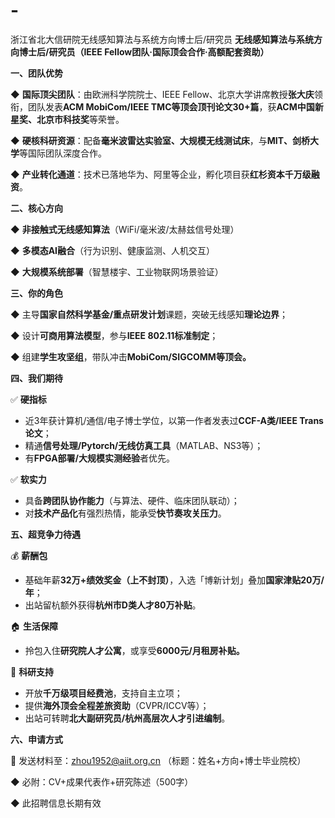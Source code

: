# -
浙江省北大信研院无线感知算法与系统方向博士后/研究员
**无线感知算法与系统方向博士后/研究员（IEEE Fellow团队·国际顶会合作·高额配套资助）**

**一、团队优势**

◆ **国际顶尖团队**：由欧洲科学院院士、IEEE Fellow、北京大学讲席教授**张大庆**领衔，团队发表**ACM MobiCom/IEEE TMC等顶会顶刊论文30+篇**，获**ACM中国新星奖、北京市科技奖**等荣誉。

◆ **硬核科研资源**：配备**毫米波雷达实验室、大规模无线测试床**，与**MIT、剑桥大学**等国际团队深度合作。

◆ **产业转化通道**：技术已落地华为、阿里等企业，孵化项目获**红杉资本千万级融资**。

**二、核心方向**

◆ **非接触式无线感知算法**（WiFi/毫米波/太赫兹信号处理）

◆ **多模态AI融合**（行为识别、健康监测、人机交互）

◆ **大规模系统部署**（智慧楼宇、工业物联网场景验证）

**三、你的角色**

◆ 主导**国家自然科学基金/重点研发计划**课题，突破无线感知**理论边界**；

◆ 设计**可商用算法模型**，参与**IEEE 802.11标准制定**；

◆ 组建**学生攻坚组**，带队冲击**MobiCom/SIGCOMM等顶会。**

**四、我们期待**

✅ **硬指标**

- 近3年获计算机/通信/电子博士学位，以第一作者发表过**CCF-A类/IEEE Trans论文**；
- 精通**信号处理/Pytorch/无线仿真工具**（MATLAB、NS3等）；
- 有**FPGA部署/大规模实测经验**者优先。

✅ **软实力**

- 具备**跨团队协作能力**（与算法、硬件、临床团队联动）；
- 对**技术产品化**有强烈热情，能承受**快节奏攻关压力**。

**五、超竞争力待遇**

💰 **薪酬包**

- 基础年薪**32万+绩效奖金（上不封顶）**，入选「博新计划」叠加**国家津贴20万/年**；
- 出站留杭额外获得**杭州市D类人才80万补贴**。

🏠 **生活保障**

- 拎包入住**研究院人才公寓**，或享受**6000元/月租房补贴。**

🔬 **科研支持**

- 开放**千万级项目经费池**，支持自主立项；
- 提供**海外顶会全程差旅资助**（CVPR/ICCV等）；
- 出站可转聘**北大副研究员/杭州高层次人才引进编制**。

**六、申请方式**

📩 发送材料至：[zhou1952@aiit.org.cn](mailto:zhou1952@aiit.org.cn) （标题：姓名+方向+博士毕业院校）

◆ 必附：CV+成果代表作+研究陈述（500字）

◆ 此招聘信息长期有效

